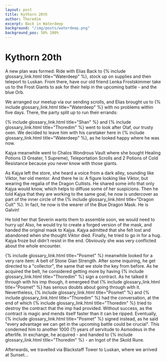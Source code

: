 ```yaml
---
layout: post
title: Kythorn 20th
author: Thoredim
excerpt: Back in Waterdeep
background: "/img/posts/waterdeep.png"
background_pos: 50% 100%
---
```


# Kythorn 20th

A new plan was formed: Ride with Elias Back to {% include glossary_link.html title="Waterdeep" %}, stock up on supplies
and then teleport to Luskan. From there, have our old friend Lenka Frostskimmer
take us to the Frost Giants to ask for their help in the upcoming battle - and
the blue Orb.

We arranged our meetup via our sending scrolls, and Elias brought us to
{% include glossary_link.html title="Waterdeep" %} with no problems within five days. There, the party split up to run
their errands:

{% include glossary_link.html title="Shan" %} and {% include glossary_link.html title="Thoredim" %} went to look after Olaf, our trusty oxen. We decided to leave
him with his caretaker here in {% include glossary_link.html title="Waterdeep" %}, as he looked happy where he was now.

Kajya meanwhile went to Chalos Wondrous Vault where she bought Healing Potions
(3 Greater, 1 Supreme), Teleportation Scrolls and 2 Potions of Cold Resistance
because you never know with those giants.

As Kajya left the store, she heard a voice from a dark alley, sounding like
Viktor, her old mentor. And there he is: A figure looking like Viktor, but
wearing the regalia of the Dragon Cultists. He shared some info that only Kajya
would know, which helps to diffuse some of her suspicions. Then he told Kajya
that they are working to the same goal, he now is undercover as part of the
inner circle of the {% include glossary_link.html title="Dragon Cult" %}. In fact, he now is the wearer of the Blue
Dragon Mask. He is Galvin!

He told her that Severin wants them to assemble soon, we would need to hurry up!
Also, he would try to create a forged version of the mask, and handed the
original mask to Kajya. Kajya admitted that she felt lost and abandoned when she
thought Viktor died. Finally, he tried to go in for a hug. Kajya froze but
didn't resist in the end. Obviously she was very conflicted about the whole
encounter.

{% include glossary_link.html title="Posmet" %} meanwhile looked for a very rare item: A belt of Stone Gian Strength.
After some inquiring, he get directed to a "collector", the same that we stole
the key from before. As he acquired the belt, he considered getting more by
having {% include glossary_link.html title="Thoredim" %} sign a contract. As he talked it through with his imp though, it
emergeed that {% include glossary_link.html title="Posmet" %} has serious doubts about going through with it.
Nevertheless, {% include glossary_link.html title="Posmet" %} and {% include glossary_link.html title="Thoredim" %} had the conversation, at the end of which
{% include glossary_link.html title="Thoredim" %} tried to destroy the contract that the imp had provided. Without
success, as the contract is magic and mends itself faster than it can be ripped.
Eventually, {% include glossary_link.html title="Posmet" %} signed instead, as he said "every advantage we can get in the
upcoming battle could be crucial". This condemed him to another 1000 (?) years
of servitude to Asmodeus in the afterlife. In exchange, he acquired - and handed
to {% include glossary_link.html title="Thoredim" %} - an Ingot of the Skold Rune.

Afterwards, we travelled via Blackstaff Tower to Luskan, where we arrived at Sunset...
